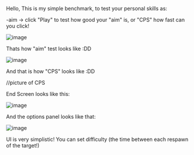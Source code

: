 Hello,
This is my simple benchmark, to test your personal skills as:

-aim
-> click "Play" to test how good your "aim" is, or "CPS" how fast can you click!

![image](https://github.com/konris39/BenchmarkForYourSkills/assets/151552959/d1087374-2a63-4957-8a90-97ced1008f35)

Thats how "aim" test looks like :DD 

![image](https://github.com/konris39/BenchmarkForYourSkills/assets/151552959/9cbbed3e-f51e-4673-a8c6-612863298fac)

And that is how "CPS" looks like :DD

//picture of CPS

End Screen looks like this:

![image](https://github.com/konris39/BenchmarkForYourSkills/assets/151552959/2cdc4b31-e6d9-428f-ada5-9bd4f6e89764)

And the options panel looks like that:

![image](https://github.com/konris39/BenchmarkForYourSkills/assets/151552959/a7be201e-b16a-40e9-bb89-db81272cc863)

UI is very simplistic!
You can set difficulty (the time between each respawn of the target!)

